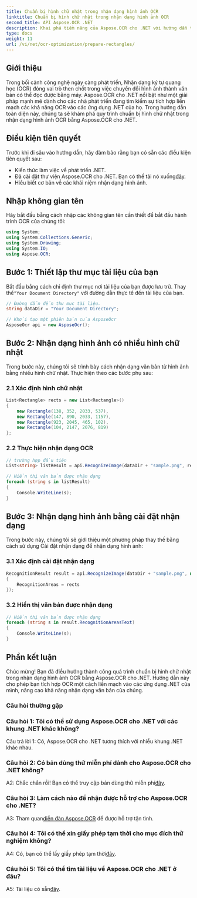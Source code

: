 ```yaml
---
title: Chuẩn bị hình chữ nhật trong nhận dạng hình ảnh OCR
linktitle: Chuẩn bị hình chữ nhật trong nhận dạng hình ảnh OCR
second_title: API Aspose.OCR .NET
description: Khai phá tiềm năng của Aspose.OCR cho .NET với hướng dẫn toàn diện của chúng tôi. Tìm hiểu từng bước cách chuẩn bị hình chữ nhật để nhận dạng hình ảnh. Nâng cao ứng dụng .NET của bạn bằng tích hợp OCR liền mạch.
type: docs
weight: 11
url: /vi/net/ocr-optimization/prepare-rectangles/
---
```

## Giới thiệu

Trong bối cảnh công nghệ ngày càng phát triển, Nhận dạng ký tự quang học (OCR) đóng vai trò then chốt trong việc chuyển đổi hình ảnh thành văn bản có thể đọc được bằng máy. Aspose.OCR cho .NET nổi bật như một giải pháp mạnh mẽ dành cho các nhà phát triển đang tìm kiếm sự tích hợp liền mạch các khả năng OCR vào các ứng dụng .NET của họ. Trong hướng dẫn toàn diện này, chúng ta sẽ khám phá quy trình chuẩn bị hình chữ nhật trong nhận dạng hình ảnh OCR bằng Aspose.OCR cho .NET.

## Điều kiện tiên quyết

Trước khi đi sâu vào hướng dẫn, hãy đảm bảo rằng bạn có sẵn các điều kiện tiên quyết sau:

- Kiến thức làm việc về phát triển .NET.
-  Đã cài đặt thư viện Aspose.OCR cho .NET. Bạn có thể tải nó xuống[đây](https://releases.aspose.com/ocr/net/).
- Hiểu biết cơ bản về các khái niệm nhận dạng hình ảnh.

## Nhập không gian tên

Hãy bắt đầu bằng cách nhập các không gian tên cần thiết để bắt đầu hành trình OCR của chúng tôi:

```csharp
using System;
using System.Collections.Generic;
using System.Drawing;
using System.IO;
using Aspose.OCR;
```

## Bước 1: Thiết lập thư mục tài liệu của bạn

 Bắt đầu bằng cách chỉ định thư mục nơi tài liệu của bạn được lưu trữ. Thay thế`"Your Document Directory"` với đường dẫn thực tế đến tài liệu của bạn.

```csharp
// Đường dẫn đến thư mục tài liệu.
string dataDir = "Your Document Directory";

// Khởi tạo một phiên bản của AsposeOcr
AsposeOcr api = new AsposeOcr();
```

## Bước 2: Nhận dạng hình ảnh có nhiều hình chữ nhật

Trong bước này, chúng tôi sẽ trình bày cách nhận dạng văn bản từ hình ảnh bằng nhiều hình chữ nhật. Thực hiện theo các bước phụ sau:

### 2.1 Xác định hình chữ nhật

```csharp
List<Rectangle> rects = new List<Rectangle>()
{
    new Rectangle(138, 352, 2033, 537),
    new Rectangle(147, 890, 2033, 1157),
    new Rectangle(923, 2045, 465, 102),
    new Rectangle(104, 2147, 2076, 819)
};
```

### 2.2 Thực hiện nhận dạng OCR

```csharp
// trường hợp đầu tiên
List<string> listResult = api.RecognizeImage(dataDir + "sample.png", rects);

// Hiển thị văn bản được nhận dạng
foreach (string s in listResult)
{
    Console.WriteLine(s);
}
```

## Bước 3: Nhận dạng hình ảnh bằng cài đặt nhận dạng

Trong bước này, chúng tôi sẽ giới thiệu một phương pháp thay thế bằng cách sử dụng Cài đặt nhận dạng để nhận dạng hình ảnh:

### 3.1 Xác định cài đặt nhận dạng

```csharp
RecognitionResult result = api.RecognizeImage(dataDir + "sample.png", new RecognitionSettings
{
    RecognitionAreas = rects
});
```

### 3.2 Hiển thị văn bản được nhận dạng

```csharp
// Hiển thị văn bản được nhận dạng
foreach (string s in result.RecognitionAreasText)
{
    Console.WriteLine(s);
}
```

## Phần kết luận

Chúc mừng! Bạn đã điều hướng thành công quá trình chuẩn bị hình chữ nhật trong nhận dạng hình ảnh OCR bằng Aspose.OCR cho .NET. Hướng dẫn này cho phép bạn tích hợp OCR một cách liền mạch vào các ứng dụng .NET của mình, nâng cao khả năng nhận dạng văn bản của chúng.

### Câu hỏi thường gặp

### Câu hỏi 1: Tôi có thể sử dụng Aspose.OCR cho .NET với các khung .NET khác không?

Câu trả lời 1: Có, Aspose.OCR cho .NET tương thích với nhiều khung .NET khác nhau.

### Câu hỏi 2: Có bản dùng thử miễn phí dành cho Aspose.OCR cho .NET không?

 A2: Chắc chắn rồi! Bạn có thể truy cập bản dùng thử miễn phí[đây](https://releases.aspose.com/).

### Câu hỏi 3: Làm cách nào để nhận được hỗ trợ cho Aspose.OCR cho .NET?

 A3: Tham quan[diễn đàn Aspose.OCR](https://forum.aspose.com/c/ocr/16) để được hỗ trợ tận tình.

### Câu hỏi 4: Tôi có thể xin giấy phép tạm thời cho mục đích thử nghiệm không?

 A4: Có, bạn có thể lấy giấy phép tạm thời[đây](https://purchase.aspose.com/temporary-license/).

### Câu hỏi 5: Tôi có thể tìm tài liệu về Aspose.OCR cho .NET ở đâu?

 A5: Tài liệu có sẵn[đây](https://reference.aspose.com/ocr/net/).